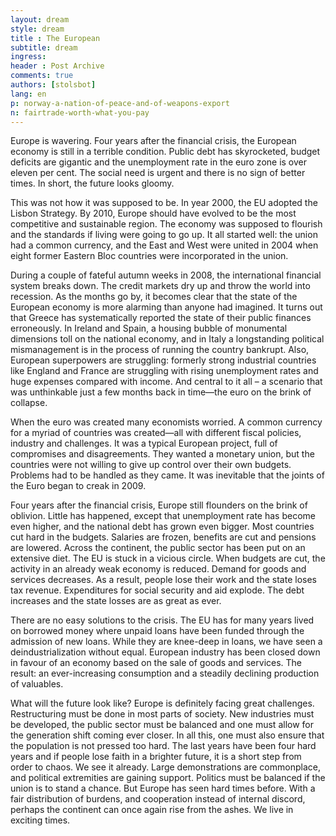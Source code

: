 ```yaml
---
layout: dream
style: dream
title : The European
subtitle: dream
ingress: 
header : Post Archive
comments: true
authors: [stolsbot]
lang: en
p: norway-a-nation-of-peace-and-of-weapons-export
n: fairtrade-worth-what-you-pay
---
```


Europe is wavering. Four years after the financial crisis, the European economy is still in a terrible condition. Public debt has skyrocketed, budget deficits are gigantic and the unemployment rate in the euro zone is over eleven per cent. The social need is urgent and there is no sign of better times. In short, the future looks gloomy.

This was not how it was supposed to be. In year 2000, the EU adopted the Lisbon Strategy. By 2010, Europe should have evolved to be the most competitive and sustainable region. The economy was supposed to flourish and the standards if living were going to go up. It all started well: the union had a common currency, and the East and West were united in 2004 when eight former Eastern Bloc countries were incorporated in the union.

During a couple of fateful autumn weeks in 2008, the international financial system breaks down. The credit markets dry up and throw the world into recession. As the months go by, it becomes clear that the state of the European economy is more alarming than anyone had imagined. It turns out that Greece has systematically reported the state of their public finances erroneously. In Ireland and Spain, a housing bubble of monumental dimensions toll on the national economy, and in Italy a longstanding political mismanagement is in the process of running the country bankrupt. Also, European superpowers are struggling: formerly strong industrial countries like England and France are struggling with rising unemployment rates and huge expenses compared with income. And central to it all – a scenario that was unthinkable just a few months back in time—the euro on the brink of collapse.

When the euro was created many economists worried. A common currency for a myriad of countries was created—all with different fiscal policies, industry and challenges. It was a typical European project, full of compromises and disagreements. They wanted a monetary union, but the countries were not willing to give up control over their own budgets. Problems had to be handled as they came. It was inevitable that the joints of the Euro began to creak in 2009.

Four years after the financial crisis, Europe still flounders on the brink of oblivion. Little has happened, except that unemployment rate has become even higher, and the national debt has grown even bigger. Most countries cut hard in the budgets. Salaries are frozen, benefits are cut and pensions are lowered. Across the continent, the public sector has been put on an extensive diet. The EU is stuck in a vicious circle. When budgets are cut, the activity in an already weak economy is reduced. Demand for goods and services decreases. As a result, people lose their work and the state loses tax revenue. Expenditures for social security and aid explode. The debt increases and the state losses are as great as ever.

There are no easy solutions to the crisis. The EU has for many years lived on borrowed money where unpaid loans have been funded through the admission of new loans. While they are knee-deep in loans, we have seen a deindustrialization without equal. European industry has been closed down in favour of an economy based on the sale of goods and services. The result: an ever-increasing consumption and a steadily declining production of valuables.

What will the future look like? Europe is definitely facing great challenges. Restructuring must be done in most parts of society. New industries must be developed, the public sector must be balanced and one must allow for the generation shift coming ever closer. In all this, one must also ensure that the population is not pressed too hard. The last years have been four hard years and if people lose faith in a brighter future, it is a short step from order to chaos. We see it already. Large demonstrations are commonplace, and political extremities are gaining support. Politics must be balanced if the union is to stand a chance. But Europe has seen hard times before. With a fair distribution of burdens, and cooperation instead of internal discord, perhaps the continent can once again rise from the ashes. We live in exciting times.